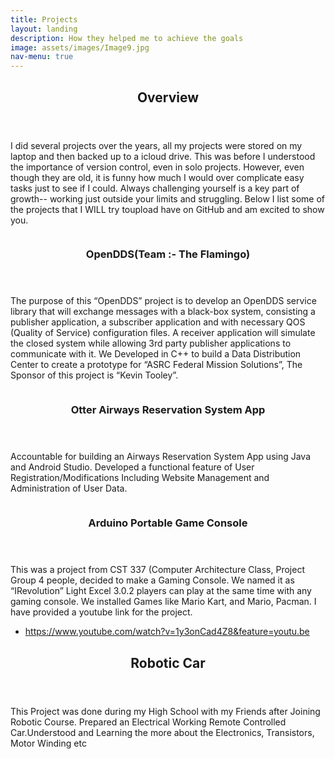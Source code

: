 ```yaml
---
title: Projects
layout: landing
description: How they helped me to achieve the goals
image: assets/images/Image9.jpg
nav-menu: true
---
```


<!-- Main -->
<div id="main">

<!-- One -->
<section id="one">
	<div class="inner">
		<header class="major">
			<h2>Overview</h2>
		</header>
		<p> I did several projects over the years, all my projects were stored on my laptop and then backed up to a icloud drive. This was before I understood the importance of version control, even in solo projects. However, even though they are old, it is funny how much I would over complicate easy tasks just to see if I could. Always challenging yourself is a key part of growth-- working just outside your limits and struggling. Below I list some of the projects that I WILL try toupload  have on GitHub and am excited to show you. </p>
	</div>
</section>

<!-- Two -->
<section id="two" class="spotlights">
	<section>
		<a href="generic.html" class="image">
			<img src="{% link assets/images/Image10.jpg %}" alt="" data-position="center center" />
		</a>
		<div class="content">
			<div class="inner">
				<header class="major">
					<h3>OpenDDS(Team :- The Flamingo)</h3>
				</header>
				<p>The purpose of this “OpenDDS” project is to develop an OpenDDS service library that will exchange messages with a black-box system, consisting a publisher application, a subscriber application and with necessary QOS (Quality of Service) configuration files. A receiver application will simulate the closed system while allowing 3rd party publisher applications to communicate with it. We Developed in C++ to build a Data Distribution Center to create a prototype for “ASRC Federal Mission Solutions”, The Sponsor of this project is “Kevin Tooley”. </p>
			</div>
		</div>
	</section>
	<section>
		<a href="generic.html" class="image">
			<img src="{% link assets/images/Image11.jpg%}" alt="" data-position="top center" />
		</a>
		<div class="content">
			<div class="inner">
				<header class="major">
					<h3>Otter Airways Reservation System App </h3>
				</header>
				<p>Accountable for building an Airways Reservation System App using Java and Android Studio. Developed a functional feature of User Registration/Modifications Including Website Management and Administration of User Data.</p>
			</div>
		</div>
	</section>
	<section>
		<a href="generic.html" class="image">
			<img src="{% link assets/images/Image12.jpg %}" alt="" data-position="25% 25%" />
		</a>
		<div class="content">
			<div class="inner">
				<header class="major">
					<h3>Arduino Portable Game Console</h3>
				</header>
				<p>This was a project from CST 337 (Computer Architecture Class, Project Group 4 people, decided to make a Gaming Console.
				   We named it as “IRevolution” Light Excel 3.0.2 players can play at the same time with any gaming console. We installed Games like Mario Kart, and Mario, Pacman. 
				   I have provided a youtube link for the project.</p>
				<ul class="actions">
					<li><a href="generic.html" class="button next">https://www.youtube.com/watch?v=1y3onCad4Z8&feature=youtu.be</a></li>
				</ul>
			</div>
		</div>
	</section>
</section>

<!-- Three -->
<section id="three">
	<div class="inner">
		<header class="major">
			<h2>Robotic Car</h2>
		</header>
		<p>This Project was done during my High School with my Friends after Joining Robotic Course.
		Prepared an Electrical Working Remote Controlled Car.Understood and Learning the more about the Electronics, Transistors, Motor Winding etc</p>
	</div>
</section>

</div>
